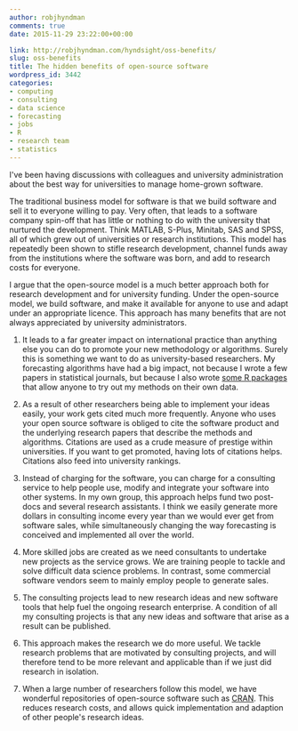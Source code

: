 ```yaml
---
author: robjhyndman
comments: true
date: 2015-11-29 23:22:00+00:00

link: http://robjhyndman.com/hyndsight/oss-benefits/
slug: oss-benefits
title: The hidden benefits of open-source software
wordpress_id: 3442
categories:
- computing
- consulting
- data science
- forecasting
- jobs
- R
- research team
- statistics
---
```


I've been having discussions with colleagues and university administration about the best way for universities to manage home-grown software.

The traditional business model for software is that we build software and sell it to everyone willing to pay. Very often, that leads to a software company spin-off that has little or nothing to do with the university that nurtured the development. Think MATLAB, S-Plus, Minitab, SAS and SPSS, all of which grew out of universities or research institutions. This model has repeatedly been shown to stifle research development, channel funds away from the institutions where the software was born, and add to research costs for everyone.

I argue that the open-source model is a much better approach both for research development and for university funding. Under the open-source model, we build software, and make it available for anyone to use and adapt under an appropriate licence. This approach has many benefits that are not always appreciated by university administrators.<!-- more -->




    
  1. It leads to a far greater impact on international practice than anything else you can do to promote your new methodology or algorithms. Surely this is something we want to do as university-based researchers. My forecasting algorithms have had a big impact, not because I wrote a few papers in statistical journals, but because I also wrote [some R packages](http://robjhyndman.com/publications/software/) that allow anyone to try out my methods on their own data.

    
  2. As a result of other researchers being able to implement your ideas easily, your work gets cited much more frequently. Anyone who uses your open source software is obliged to cite the software product and the underlying research papers that describe the methods and algorithms. Citations are used as a crude measure of prestige within universities. If you want to get promoted, having lots of citations helps. Citations also feed into university rankings.

    
  3. Instead of charging for the software, you can charge for a consulting service to help people use, modify and integrate your software into other systems. In my own group, this approach helps fund two post-docs and several research assistants. I think we easily generate more dollars in consulting income every year than we would ever get from software sales, while simultaneously changing the way forecasting is conceived and implemented all over the world.

    
  4. More skilled jobs are created as we need consultants to undertake new projects as the service grows. We are training people to tackle and solve difficult data science problems. In contrast, some commercial software vendors seem to mainly employ people to generate sales.

    
  5. The consulting projects lead to new research ideas and new software tools that help fuel the ongoing research enterprise. A condition of all my consulting projects is that any new ideas and software that arise as a result can be published.

    
  6. This approach makes the research we do more useful. We tackle research problems that are motivated by consulting projects, and will therefore tend to be more relevant and applicable than if we just did research in isolation.

    
  7. When a large number of researchers follow this model, we have wonderful repositories of open-source software such as [CRAN](http://cran.r-project.org). This reduces research costs, and allows quick implementation and adaption of other people's research ideas.




